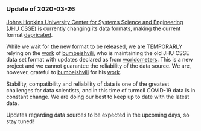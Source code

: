 ### Update of 2020-03-26

[Johns Hopkins University Center for Systems Science and Engineering (JHU CSSE)](https://github.com/CSSEGISandData/COVID-19) is currently changing its data formats, making the current format [depricated](https://github.com/CSSEGISandData/COVID-19/issues/1250). 

While we wait for the new format to be released, we are TEMPORARLY relying on the [work](https://github.com/bumbeishvili/covid19-daily-data) of [bumbeishvili](https://github.com/bumbeishvili), who is maintaining the old JHU CSSE data set format with updates declared as from [worldometers](https://www.worldometers.info/coronavirus/). This is a new project and we cannot guarantee the reliability of the data source. We are, however, grateful to [bumbeishvili](https://github.com/bumbeishvili) for his [work](https://github.com/bumbeishvili/covid19-daily-data).

Stability, compatibility and reliability of data is one of the greatest challenges for data scientists, and in this time of turmoil COVID-19 data is in constant change. We are doing our best to keep up to date with the latest data.

Updates regarding data sources to be expected in the upcoming days, so stay tuned!


